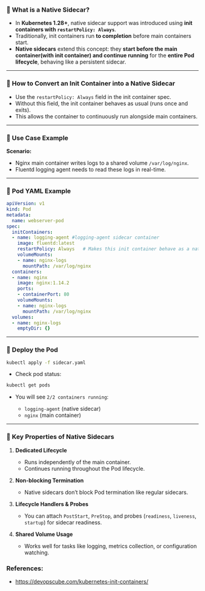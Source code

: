 ### 🔹 What is a Native Sidecar?

* In **Kubernetes 1.28+**, native sidecar support was introduced using **init containers with `restartPolicy: Always`**.
* Traditionally, init containers run **to completion** before main containers start.
* **Native sidecars** extend this concept: they **start before the main container(with init container) and continue running** for the **entire Pod lifecycle**, behaving like a persistent sidecar.

---

### 🔹 How to Convert an Init Container into a Native Sidecar

* Use the `restartPolicy: Always` field in the init container spec.
* Without this field, the init container behaves as usual (runs once and exits).
* This allows the container to continuously run alongside main containers.

---

### 🔹 Use Case Example

**Scenario:**

* Nginx main container writes logs to a shared volume `/var/log/nginx`.
* Fluentd logging agent needs to read these logs in real-time.

---

### 🔹 Pod YAML Example

```yaml
apiVersion: v1
kind: Pod
metadata:
  name: webserver-pod
spec:
  initContainers:
  - name: logging-agent #logging-agent sidecar container
    image: fluentd:latest
    restartPolicy: Always   # Makes this init container behave as a native sidecar
    volumeMounts:
    - name: nginx-logs
      mountPath: /var/log/nginx
  containers:
  - name: nginx
    image: nginx:1.14.2
    ports:
    - containerPort: 80
    volumeMounts:
    - name: nginx-logs
      mountPath: /var/log/nginx
  volumes:
  - name: nginx-logs
    emptyDir: {}
```

---

### 🔹 Deploy the Pod

```bash
kubectl apply -f sidecar.yaml
```

* Check pod status:

```bash
kubectl get pods
```

* You will see `2/2 containers running`:

  * `logging-agent` (native sidecar)
  * `nginx` (main container)

---

### 🔹 Key Properties of Native Sidecars

1. **Dedicated Lifecycle**

   * Runs independently of the main container.
   * Continues running throughout the Pod lifecycle.

2. **Non-blocking Termination**

   * Native sidecars don’t block Pod termination like regular sidecars.

3. **Lifecycle Handlers & Probes**

   * You can attach `PostStart`, `PreStop`, and probes (`readiness`, `liveness`, `startup`) for sidecar readiness.

4. **Shared Volume Usage**

   * Works well for tasks like logging, metrics collection, or configuration watching.


### References:
- https://devopscube.com/kubernetes-init-containers/